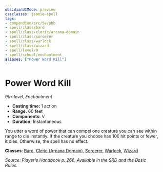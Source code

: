 ```yaml
---
obsidianUIMode: preview
cssclasses: json5e-spell
tags:
- compendium/src/5e/phb
- spell/class/bard
- spell/class/cleric/arcana-domain
- spell/class/sorcerer
- spell/class/warlock
- spell/class/wizard
- spell/level/9
- spell/school/enchantment
aliases: ["Power Word Kill"]
---
```

# Power Word Kill
*9th-level, Enchantment*  

- **Casting time:** 1 action
- **Range:** 60 feet
- **Components:** V
- **Duration:** Instantaneous

You utter a word of power that can compel one creature you can see within range to die instantly. If the creature you choose has 100 hit points or fewer, it dies. Otherwise, the spell has no effect.

**Classes**: [Bard](z_compendium/classes/bard.md), [Cleric (Arcana Domain)](z_compendium/classes/cleric-arcana-domain-scag.md), [Sorcerer](z_compendium/classes/sorcerer.md), [Warlock](z_compendium/classes/warlock.md), [Wizard](z_compendium/classes/wizard.md)

*Source: Player's Handbook p. 266. Available in the SRD and the Basic Rules.*